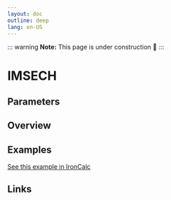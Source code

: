 ```yaml
---
layout: doc
outline: deep
lang: en-US
---
```


::: warning
**Note:** This page is under construction 🚧
:::

# IMSECH

## Parameters

## Overview

## Examples

[See this example in IronCalc](https://app.ironcalc.com/?filename=imsech)

## Links